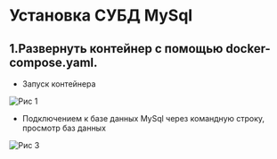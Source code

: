 # Установка СУБД MySql

## 1.Развернуть контейнер c помощью docker-compose.yaml.
  
- Запуск контейнера

![Рис 1](https://github.com/khommy/otus_database/tree/main/21_Mysql_docker/рис1.png)

- Подключением к базе данных MySql через командную строку, просмотр баз данных

![Рис 3](https://github.com/khommy/otus_database/tree/main/21_Mysql_docker/рис3.png)

